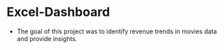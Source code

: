 # Excel-Dashboard


 - The goal of this project was to identify revenue trends in movies data and provide insights. 
